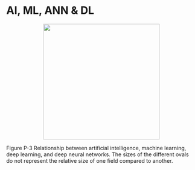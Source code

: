 # AI, ML, ANN & DL

<p align="center">
<img width="308" height="308" src="/Images/RP2040.png">  
</p>




Figure P-3 Relationship between artificial intelligence, machine learning, deep
learning, and deep neural networks. The sizes of the different ovals do not
represent the relative size of one field compared to another.
